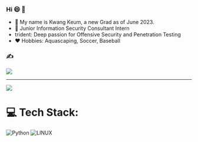 ### Hi :smile: 👋
- :turtle: My name is Kwang Keum, a new Grad as of June 2023.
- 🌱 Junior Information Security Consultant Intern
-  trident: Deep passion for Offensive Security and Penetration Testing
- :heart: Hobbies: Aquascaping, Soccer, Baseball

### ✍️
![](https://quotes-github-readme.vercel.app/api?type=horizontal&theme=tokyonight)

---
[![](https://visitcount.itsvg.in/api?id=kwangyun&icon=0&color=0)](https://visitcount.itsvg.in)
# 💻 Tech Stack:
![Python](https://img.shields.io/badge/python-3670A0?style=for-the-badge&logo=python&logoColor=ffdd54) ![LINUX](https://img.shields.io/badge/Linux-FCC624?style=for-the-badge&logo=linux&logoColor=black)

